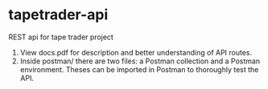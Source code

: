 # tapetrader-api
REST api for tape trader project

1. View docs.pdf for description and better understanding of API routes.
2. Inside postman/ there are two files: a Postman collection and a Postman environment. Theses can be imported in Postman to thoroughly test the API.
